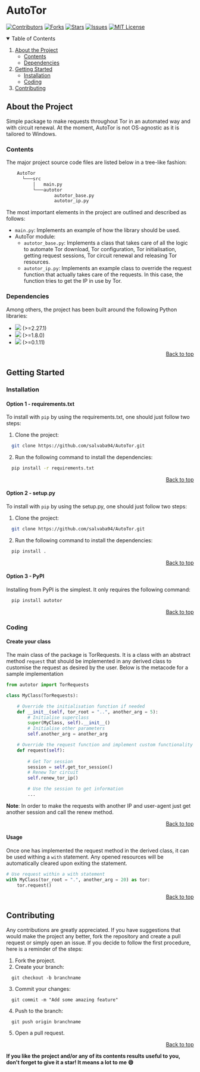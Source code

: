 # AutoTor

<div id="top"></div>

[![Contributors][contributors-shield]][contributors-url]
[![Forks][forks-shield]][forks-url]
[![Stars][stars-shield]][stars-url]
[![Issues][issues-shield]][issues-url]
[![MIT License][license-shield]][license-url]

<!-- TOC -->
<details open=true>
  <summary>Table of Contents</summary>
  <ol>
    <li>
      <a href="#about-the-project">About the Project</a>
       <ul>
        <li><a href="#contents">Contents</a></li>
        <li><a href="#dependencies">Dependencies</a></li>
      </ul>
    </li>
    <li>
      <a href="#getting-started">Getting Started</a>
      <ul>
        <li><a href="#installation">Installation</a></li>
        <li><a href="#coding">Coding</a></li>
      </ul>
    </li>
    <li><a href="#contributing">Contributing</a></li>
  </ol>
</details>
<!-- /TOC -->


<!-- ABOUT -->
## About the Project
Simple package to make requests throughout Tor in an automated way and with circuit renewal. At the moment, AutoTor is not OS-agnostic as it is tailored to Windows.

### Contents
The major project source code files are listed below in a tree-like fashion:

```bash
    AutoTor
      └───src
          │   main.py
          └───autotor
                  autotor_base.py
                  autotor_ip.py
```

The most important elements in the project are outlined and described as follows:
* ```main.py```: Implements an example of how the library should be used.
* AutoTor module:
  * ```autotor_base.py```: Implements a class that takes care of all the logic to automate Tor download, Tor configuration, Tor initialisation, getting request sessions, Tor circuit renewal and releasing Tor resources.
  * ```autotor_ip.py```: Implements an example class to override the request function that actually takes care of the requests. In this case, the function tries to get the IP in use by Tor. 

### Dependencies
Among others, the project has been built around the following Python libraries:

* [![][requests-logo]][requests-link] (>=2.27.1)
* [![][stem-logo]][stem-link] (>=1.8.0) 
* [![][fake-useragent-logo]][fake-useragent-link] (>=0.1.11)

<p align="right"><a href="#top">Back to top</a></p>
<!-- /ABOUT -->


<!-- START -->
## Getting Started
### Installation
#### Option 1 - requirements.txt
To install with ```pip``` by using the requirements.txt, one should just follow two steps:
1. Clone the project:
```bash
  git clone https://github.com/salvaba94/AutoTor.git
```
2. Run the following command to install the dependencies:
```bash
  pip install -r requirements.txt
```

<p align="right"><a href="#top">Back to top</a></p>


#### Option 2 - setup.py
To install with ```pip``` by using the setup.py, one should just follow two steps:
1. Clone the project:
```bash
  git clone https://github.com/salvaba94/AutoTor.git
```
2. Run the following command to install the dependencies:
```bash
  pip install .
```

<p align="right"><a href="#top">Back to top</a></p>

#### Option 3 - PyPI
Installing from PyPI is the simplest. It only requires the following command:

```bash
  pip install autotor
```

<p align="right"><a href="#top">Back to top</a></p>

### Coding

#### Create your class
The main class of the package is TorRequests. It is a class with an abstract method ```request``` that should be implemented in any derived class to customise the request as desired by the user. Below is the metacode for a sample implementation 

```python
from autotor import TorRequests

class MyClass(TorRequests):

    # Override the initialisation function if needed
    def __init__(self, tor_root = "..", another_arg = 5):
        # Initialise superclass
        super(MyClass, self).__init__()
        # Initialise other parameters
        self.another_arg = another_arg

    # Override the request function and implement custom functionality
    def request(self):
        
        # Get Tor session
        session = self.get_tor_session()
        # Renew Tor circuit
        self.renew_tor_ip()

        # Use the session to get information
        ...
```
**Note**: In order to make the requests with another IP and user-agent just get another session and call the renew method. 

<p align="right"><a href="#top">Back to top</a></p>

#### Usage
Once one has implemented the request method in the derived class, it can be used withing a ```with``` statement. Any opened resources will be automatically cleared upon exiting the statement.

```python
# Use request within a with statement
with MyClass(tor_root = ".", another_arg = 20) as tor:
    tor.request()
```

<p align="right"><a href="#top">Back to top</a></p>

<!-- /START -->

<!-- CONTRIBUTING -->
## Contributing

Any contributions are greatly appreciated. If you have suggestions that would make the project any better, fork the repository and create a pull request or simply open an issue. If you decide to follow the first procedure, here is a reminder of the steps:

1. Fork the project.
2. Create your branch:
```
  git checkout -b branchname
```
3. Commit your changes:
```
  git commit -m "Add some amazing feature"
```
4. Push to the branch: 
```
  git push origin branchname
```
5. Open a pull request.

<p align="right"><a href="#top">Back to top</a></p>


**If you like the project and/or any of its contents results useful to you, don't forget to give it a star! It means a lot to me 😄**

<!-- LINKS -->
[contributors-shield]: https://img.shields.io/github/contributors/salvaba94/AutoTor.svg?style=plastic&color=0e76a8
[contributors-url]: https://github.com/salvaba94/AutoTor/graphs/contributors
[forks-shield]: https://img.shields.io/github/forks/salvaba94/AutoTor.svg?style=plastic&color=0e76a8
[forks-url]: https://github.com/salvaba94/AutoTor/network/members
[stars-shield]: https://img.shields.io/github/stars/salvaba94/AutoTor.svg?style=plastic&color=0e76a8
[stars-url]: https://github.com/salvaba94/G2Net/stargazers
[issues-shield]: https://img.shields.io/github/issues/salvaba94/AutoTor.svg?style=plastic&color=0e76a8
[issues-url]: https://github.com/salvaba94/AutoTor/issues
[license-shield]: https://img.shields.io/github/license/salvaba94/AutoTor.svg?style=plastic&color=0e76a8
[license-url]: https://github.com/othneildrew/Best-README-Template/blob/master/LICENSE.txt
[stem-logo]: https://img.shields.io/badge/Tools-Stem-informational?style=plastic&logo=stem&logoColor=white&color=0e76a8
[stem-link]: https://stem.torproject.org/
[requests-logo]: https://img.shields.io/badge/Tools-Requests-informational?style=plastic&logo=requests&logoColor=white&color=0e76a8
[requests-link]: https://docs.python-requests.org/en/latest/
[fake-useragent-logo]: https://img.shields.io/badge/Tools-Fake_UserAgent-informational?style=plastic&logo=fake_useragent&logoColor=white&color=0e76a8
[fake-useragent-link]: https://github.com/hellysmile/fake-useragent

<!-- /LINKS -->
